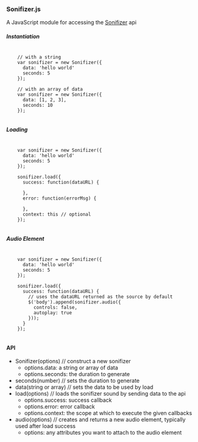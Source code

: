 ### Sonifizer.js

A JavaScript module for accessing the [Sonifizer](http://sonifizer.com/) api

##### Instantiation
<pre>
  <code>
    // with a string
    var sonifizer = new Sonifizer({
      data: 'hello world'
      seconds: 5
    });
 
    // with an array of data
    var sonifizer = new Sonifizer({
      data: [1, 2, 3],
      seconds: 10
    });
  </code>
</pre>

##### Loading
<pre>
  <code>
    var sonifizer = new Sonifizer({
      data: 'hello world'
      seconds: 5
    });
    
    sonifizer.load({
      success: function(dataURL) {

      },
      error: function(errorMsg) {

      },
      context: this // optional
    });   
  </code>
</pre>

##### Audio Element
<pre>
  <code>
    var sonifizer = new Sonifizer({
      data: 'hello world'
      seconds: 5
    });

    sonifizer.load({
      success: function(dataURL) {
        // uses the dataURL returned as the source by default
        $('body').append(sonifizer.audio({
          controls: false,
          autoplay: true
        }));
      }
    });
  </code>
</pre>

#### API

- Sonifizer(options) // construct a new sonifizer
  - options.data: a string or array of data
  - options.seconds: the duration to generate
- seconds(number) // sets the duration to generate
- data(string or array) // sets the data to be used by load 
- load(options) // loads the sonifizer sound by sending data to the api
  - options.success: success callback
  - options.error: error callback
  - options.context: the scope at which to execute the given callbacks
- audio(options) // creates and returns a new audio element, typically used after load success
  - options: any attributes you want to attach to the audio element
